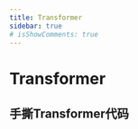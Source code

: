 ```yaml
---
title: Transformer
sidebar: true
# isShowComments: true
---
```

# Transformer

<ClientOnly>
<title-pv/>
</ClientOnly>


## 手撕Transformer代码

<ClientOnly>
  <leave/>
</ClientOnly/>


